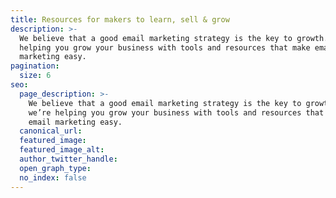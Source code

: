 ```yaml
---
title: Resources for makers to learn, sell & grow
description: >-
  We believe that a good email marketing strategy is the key to growth. So we’re
  helping you grow your business with tools and resources that make email
  marketing easy.
pagination:
  size: 6
seo:
  page_description: >-
    We believe that a good email marketing strategy is the key to growth. So
    we’re helping you grow your business with tools and resources that make
    email marketing easy.
  canonical_url:
  featured_image:
  featured_image_alt:
  author_twitter_handle:
  open_graph_type:
  no_index: false
---
```

